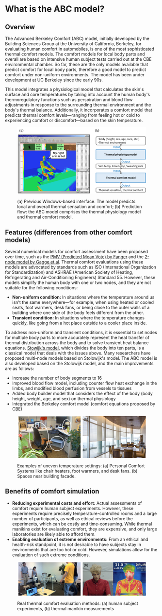 # What is the ABC model?

## Overview

The Advanced Berkeley Comfort (ABC) model, initially developed by the Building Sciences Group at the University of California, Berkeley, for evaluating human comfort in automobiles, is one of the most sophisticated thermal comfort models. The comfort models for local body parts and overall are based on intensive human subject tests carried out at the CBE environmental chamber. So far, these are the only models available that predict comfort for local body parts, therefore a good model to predict comfort under non-uniform environments. The model has been under development at UC Berkeley since the early 90s.&#x20;

This model integrates a physiological model that calculates the skin's surface and core temperatures by taking into account the human body's thermoregulatory functions such as perspiration and blood flow adjustments in response to the surrounding thermal environment and the body's thermal balance. Additionally, it incorporates a comfort model that predicts thermal comfort levels—ranging from feeling hot or cold to experiencing comfort or discomfort—based on the skin temperature.

<figure><img src="../../.gitbook/assets/image (32).png" alt=""><figcaption><p>(a) Previous Windows-based interface: The model predicts local and overall thermal sensation and comfort; (b) Prediction flow: the ABC model comprises the thermal physiology model and thermal comfort model.</p></figcaption></figure>

## Features (differences from other comfort models)

Several numerical models for comfort assessment have been proposed over time, such as the [PMV (Predicted Mean Vote) by Fanger](https://en.wikipedia.org/wiki/Thermal\_comfort#PMV/PPD\_method) and the [2-node model by Gagge et al](https://chrome-extension/efaidnbmnnnibpcajpcglclefindmkaj/https://www.aivc.org/sites/default/files/airbase\_2522.pdf). Thermal comfort evaluations using these models are advocated by standards such as ISO (International Organization for Standardization) and ASHRAE (American Society of Heating, Refrigerating and Air-Conditioning Engineers) Standard 55. However, these models simplify the human body with one or two nodes, and they are not suitable for the following conditions:

* **Non-uniform condition:** In situations where the temperature around us isn't the same everywhere—for example, when using heated or cooled seats, foot warmers, desk fans, or being close to the outer walls of a building where one side of the body feels different from the other.
* **Transient condition:** In situations where the temperature changes quickly, like going from a hot place outside to a cooler place inside.

To address non-uniform and transient conditions, it is essential to set nodes for multiple body parts to more accurately represent the heat transfer of thermal distribution across the body and to solve transient heat balance equations. [Stowijk's model](https://chrome-extension/efaidnbmnnnibpcajpcglclefindmkaj/https://ntrs.nasa.gov/api/citations/19710023925/downloads/19710023925.pdf), which divides the body into ten parts, is a classical model that deals with the issues above. Many researchers have proposed multi-node models based on Stolowijk's model. The ABC model is also developed based on the Stolowijk model, and the main improvements are as follows:

* Increase the number of body segments to 16
* Improved blood flow model, including counter flow heat exchange in the limbs, and modified blood perfusion from vessels to tissues
* Added body builder model that considers the effect of the body (body height, weight, age, and sex) on thermal physiology
* Integrated the Berkeley comfort model (comfort equations proposed by CBE)

<figure><img src="../../.gitbook/assets/image (47).png" alt=""><figcaption><p>Examples of uneven temperature settings: (a) Personal Comfort Systems like chair heaters, foot warmers, and desk fans. (b) Spaces near building facade.</p></figcaption></figure>

## Benefits of comfort simulation

* **Reducing experimental costs and effort:** Actual assessments of comfort require human subject experiments. However, these experiments require precisely temperature-controlled rooms and a large number of participants, as well as ethical reviews before the experiments, which can be costly and time-consuming. While thermal manikins exist for evaluating comfort, they are expensive, and only large laboratories are likely able to afford them.
* **Enabling evaluation of extreme** **environments:** From an ethical and health-risk standpoint, it is not desirable to have subjects stay in environments that are too hot or cold. However, simulations allow for the evaluation of such extreme conditions.

<figure><img src="../../.gitbook/assets/image (46).png" alt=""><figcaption><p>Real thermal comfort evaluation methods: (a) human subject experiments, (b) thermal manikin measurements</p></figcaption></figure>
